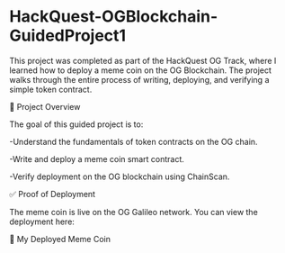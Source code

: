 # HackQuest-OGBlockchain-GuidedProject1

This project was completed as part of the HackQuest OG Track, where I learned how to deploy a meme coin on the OG Blockchain. The project walks through the entire process of writing, deploying, and verifying a simple token contract.

📖 Project Overview

The goal of this guided project is to:

-Understand the fundamentals of token contracts on the OG chain.

-Write and deploy a meme coin smart contract.

-Verify deployment on the OG blockchain using ChainScan.

✅ Proof of Deployment

The meme coin is live on the OG Galileo network.
You can view the deployment here:

🔗 My Deployed Meme Coin
